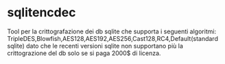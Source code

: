 # sqlitencdec
Tool per la crittografazione dei db sqlite che supporta i seguenti algoritmi: TripleDES,Blowfish,AES128,AES192,AES256,Cast128,RC4,Default(standard sqlite) dato che le recenti versioni sqlite non supportano più la crittograzione del db solo se si paga 2000$ di licenza.
